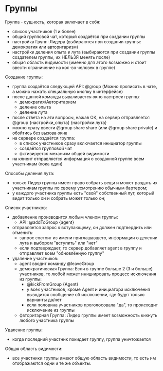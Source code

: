 ﻿
# Группы #

Группа - cущность, которая включает в себя:

- список участников (1 и более)
- общий групповой чат, который создаётся при создании группы
- настройка Групп-Лидера (выбираются при создании группы: демократия или авторитаризм)
- настройки деления опыта и лута (выбираются при создании группы создателем группы, их НЕЛЬЗЯ менять после)
- общая область видимости (именно для этого возможно и стоит ввести ограничение на кол-во человек в группе)


Создание группы:

- группа создаётся следующей API: @group (Можно прописать в чате, а можно нажать специальную кнопку в интерфейсе)
- после данной команды вываливается окно настроек группы:
	- демократия/Авторитаризм
	- деление опыта
	- деление лута
- после ответа на эти вопросы, нажав ОК, на сервер отправляется @group {настройки_опыта} {настройки лута}
- можно сразу ввести @group share share (или @group share private) и обойтись без вызова окна
- на сервере создаётся группа:
	- в список участников сразу включается инициатор группы
	- создаётся групповой чат
	- фктивируется механизм общей видимости
- на клиент отправляется информация о созданной группе всем участникам (пока один)


Способы деления лута:

- только Лидер группы имеет право собрать вещи и может раздать их участникам группы по своему усмотрению обычным бартером;
- у каждого участника группы есть "свой" собственный лут, который видит только он и собрать может только он;


Список участников:

- добавление производится любым членом группы:
	- API: @addToGroup {agent}
- отправляется запрос к вступающему, он должен подтвердить или отменить:
	- запрос состоит из имени приглашавшего, информации о делении лута и выбором "вступить" или "нет"
	- если подтверждает, то сервер добавляет agent в группу и отправляет всем "обновлённую группу"
- удаление участников:
	- agent вводит команду @leaveGroup
	- демократическая Группа: Если в группе больше 2 (3 и больше) участников, то любой может инициировать процесс исключения из группы:
		- @kickFromGroup {Agent}
		- у всех участников, кроме Agent и инициатора исключения выводится сообщение об исключении, где будут только варианты да/нет
		- ксли половина участников проголосовала "да", то происходит исключение из группы
	- фвторитарная Группа: Лидер группы имеет возможность кикнуть любого участника группы


Удаление группы:

- когда последний участник покидает группу, группа уничтожается

Общая область видимости:

- все участники группы имеют общую область видимости, то есть им отображаются одни и те же объекты.
